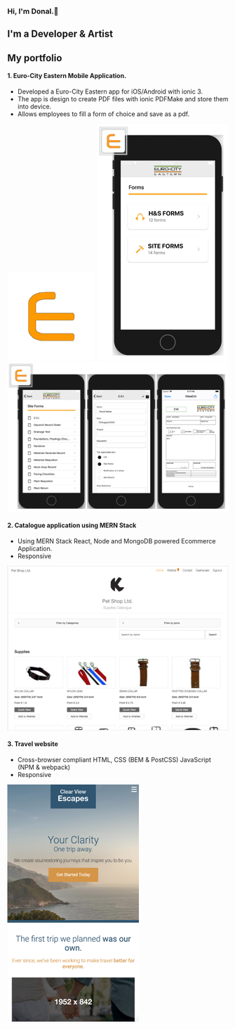 ### Hi, I'm Donal.:wave: 

## I'm a Developer & Artist

## My portfolio

#### 1. Euro-City Eastern Mobile Application. 
  * Developed a Euro-City Eastern app for iOS/Android with ionic 3.
  * The app is design to create PDF files with ionic PDFMake and store them into device.
  * Allows employees to fill a form of choice and save as a pdf.
  
<img src="https://github.com/dpjm94/portfolio/blob/master/app/assets/images/icon.png" width="200">
<img src="https://github.com/dpjm94/portfolio/blob/master/app/assets/images/Screenshot%202020-08-07%20at%2018.49.32.png" width="300">
<img src="https://github.com/dpjm94/portfolio/blob/master/app/assets/images/Screenshot%202020-08-07%20at%2018.48.50.png" width="600">



#### 2. Catalogue application using MERN Stack
   * Using MERN Stack React, Node and MongoDB powered Ecommerce Application.
   * Responsive
   
 <img src="https://github.com/dpjm94/portfolio/blob/master/app/assets/images/Screenshot%202020-08-10%20at%2021.44.53.png" width="600">

#### 3.  Travel website 
   * Cross-browser compliant HTML, CSS (BEM & PostCSS) JavaScript (NPM & webpack)
   * Responsive 
   
   <img src="https://github.com/dpjm94/portfolio/blob/master/app/assets/images/Screenshot%202020-08-10%20at%2022.11.19.png" width="300">
